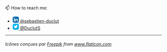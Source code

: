 
📫 How to reach me:  
- <a href="https://www.linkedin.com/in/sebastien-duclut/" ><img height="20" width="20" src="https://github.com/Seb735/Seb735/blob/main/img/linkedin.svg" /> @sebastien-duclut</a>  
- <a href="https://twitter.com/DuclutS"><img height="20" width="20" src="https://github.com/Seb735/Seb735/blob/main/img/twitter.svg" /> @DuclutS</a>

-----------------
###### _Icônes conçues par <a href="https://www.flaticon.com/fr/auteurs/freepik" title="Freepik">Freepik</a> from <a href="https://www.flaticon.com/fr/" title="Flaticon">www.flaticon.com</a>_
<!--
**Seb735/Seb735** is a ✨ _special_ ✨ repository because its `README.md` (this file) appears on your GitHub profile.

card of stat github (https://github.com/anuraghazra/github-readme-stats)
[![Anurag's github stats](https://github-readme-stats.vercel.app/api?username=Seb735&theme=merko)](https://github.com/anuraghazra/github-readme-stats)

Here are some ideas to get you started:

- 🔭 I’m currently working on ...
- 🌱 I’m currently learning ...
- 👯 I’m looking to collaborate on ...
- 🤔 I’m looking for help with ...
- 💬 Ask me about ...
- 📫 How to reach me: ...
- 😄 Pronouns: ...
- ⚡ Fun fact: ...
-->

